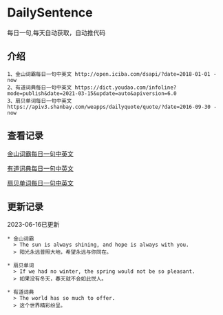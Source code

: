 # DailySentence

每日一句,每天自动获取，自动推代码

## 介绍

```
1、金山词霸每日一句中英文 http://open.iciba.com/dsapi/?date=2018-01-01 - now
2、有道词典每日一句中英文 https://dict.youdao.com/infoline?mode=publish&date=2021-03-15&update=auto&apiversion=6.0
3、扇贝单词每日一句中英文 https://apiv3.shanbay.com/weapps/dailyquote/quote/?date=2016-09-30 - now
```

## 查看记录

[金山词霸每日一句中英文](./data/iciba/)

[有道词典每日一句中英文](./data/youdao/)

[扇贝单词每日一句中英文](./data/shanbay/)

## 更新记录
2023-06-16已更新 
```
* 金山词霸
  > The sun is always shining, and hope is always with you.
  > 阳光永远普照大地，希望永远与你同在。

* 扇贝单词
  > If we had no winter, the spring would not be so pleasant.
  > 如果没有冬天，春天就不会如此悦人。

* 有道词典
  > The world has so much to offer.
  > 这个世界精彩纷呈。

```
